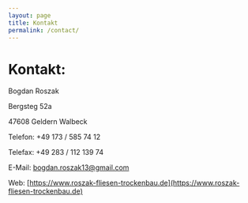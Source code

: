 ```yaml
---
layout: page
title: Kontakt
permalink: /contact/
---
```


<!-- ![alt text][logo]

[logo]: http://0.0.0.0:4000//assets/img/posts/sleek_placehold.jpg "Bogdan Roszak" -->

# Kontakt:
Bogdan Roszak

Bergsteg 52a

47608 Geldern Walbeck

Telefon:	+49 173 / 585 74 12

Telefax:	+49 283 / 112 139 74

E-Mail:	[bogdan.roszak13@gmail.com](mailto:{{site.email}})

Web:	[https://www.roszak-fliesen-trockenbau.de](https://www.roszak-fliesen-trockenbau.de)

